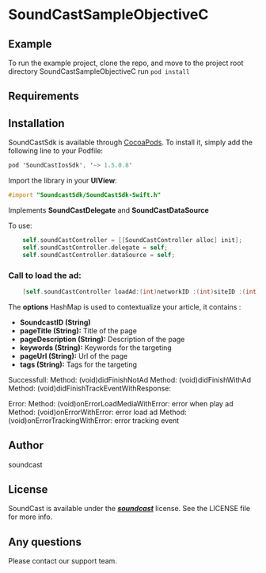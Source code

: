 # SoundCastSampleObjectiveC

## Example

To run the example project, clone the repo, and move to the project root directory SoundCastSampleObjectiveC run `pod install`

## Requirements

## Installation

SoundCastSdk is available through [CocoaPods](https://cocoapods.org). To install
it, simply add the following line to your Podfile:

```Objective-C
pod 'SoundCastIosSdk', '~> 1.5.0.8'
```

Import the library in your **UIView**:

```Objective-C
#import "SoundcastSdk/SoundCastSdk-Swift.h"
```

Implements **SoundCastDelegate** and **SoundCastDataSource**

To use:

```Objective-C
    self.soundCastController = [[SoundCastController alloc] init];
    self.soundCastController.delegate = self;
    self.soundCastController.dataSource = self;
```

### Call to load the ad:

```Objective-C
    [self.soundCastController loadAd:(int)networkID :(int)siteID :(int)tagID :(NSString*)pageTitle :(NSString*)pageDescription :(NSString*)keywords :(NSString*)pageUrl :(NSString*)tags];
```

The **options** HashMap is used to contextualize your article, it contains :
* **SoundcastID (String)** 
* **pageTitle (String):** Title of the page
* **pageDescription (String):** Description of the page
* **keywords (String):** Keywords for the targeting
* **pageUrl (String):** Url of the page
* **tags (String):** Tags for the targeting

Successfull:
Method: (void)didFinishNotAd
Method: (void)didFinishWithAd
Method: (void)didFinishTrackEventWithResponse:
    
Error:
Method: (void)onErrorLoadMediaWithError: error when play ad
Method: (void)onErrorWithError: error load ad
Method: (void)onErrorTrackingWithError: error tracking event

## Author

soundcast

## License

SoundCast is available under the [***soundcast***](https://soundcast.fm) license. See the LICENSE file for more info.


## Any questions

Please contact our support team.